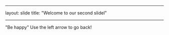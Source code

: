 - - -
layout: slide
title: "Welcome to our second slidel"
- - -
"Be happy"
Use the left arrow to go back!
